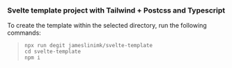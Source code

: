 ### Svelte template project with Tailwind + Postcss and Typescript
To create the template within the selected directory, run the following commands:
> ```
> npx run degit jameslinimk/svelte-template
> cd svelte-template
> npm i
> ```